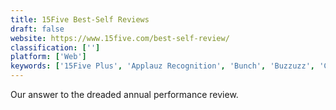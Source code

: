 ```yaml
---
title: 15Five Best-Self Reviews
draft: false 
website: https://www.15five.com/best-self-review/
classification: ['']
platform: ['Web']
keywords: ['15Five Plus', 'Applauz Recognition', 'Bunch', 'Buzzuzz', 'Culture Codes', 'Duuoo', 'Emojicom.io', 'FeedBot by SurveySparrow', 'Glide 3', 'HappyMeter', 'Impraise', 'Lattice Feedback', 'Lattice Reviews', 'Manager Score', 'Names & Faces', 'OneOne', 'Preciate', 'Small Improvements', 'Sprynkl', 'Weekdone', 'WorkStyle', 'Zoom']
---
```

Our answer to the dreaded annual performance review.